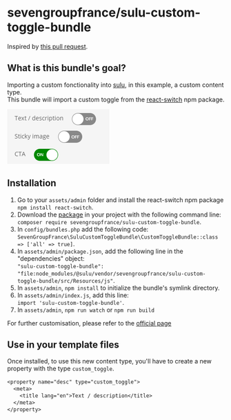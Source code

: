 # sevengroupfrance/sulu-custom-toggle-bundle

Inspired by [this pull request](https://github.com/sulu/sulu-demo/pull/66).

## What is this bundle's goal?
Importing a custom fonctionality into [sulu](https://github.com/sulu/sulu), in this example, a custom content type.\
This bundle will import a custom toggle from the [react-switch](https://www.npmjs.com/package/react-switch) npm package.

![How the custom toggle looks in sulu's admin](assets/images/ct-1.png)

## Installation
1. Go to your `assets/admin` folder and install the react-switch npm package `npm install react-switch`.
2. Download the [package](https://packagist.org/packages/sevengroupfrance/sulu-custom-toggle-bundle) in your project with the following command line:\
`composer require sevengroupfrance/sulu-custom-toggle-bundle`.
3. In `config/bundles.php` add the following code:\
`SevenGroupFrance\SuluCustomToggleBundle\CustomToggleBundle::class => ['all' => true]`.
4. In `assets/admin/package.json`, add the following line in the "dependencies" object:\
`"sulu-custom-toggle-bundle": "file:node_modules/@sulu/vendor/sevengroupfrance/sulu-custom-toggle-bundle/src/Resources/js"`.
5. In `assets/admin`, `npm install` to initialize the bundle's symlink directory.
6. In `assets/admin/index.js`, add this line:\
`import 'sulu-custom-toggle-bundle'`.
7. In `assets/admin`, `npm run watch` or `npm run build`

For further customisation, please refer to the [official page](https://www.npmjs.com/package/react-switch)

## Use in your template files
Once installed, to use this new content type, you'll have to create a new property with the type `custom_toggle`.

```
<property name="desc" type="custom_toggle">
  <meta>
    <title lang="en">Text / description</title>
  </meta>
</property>
```
